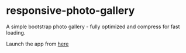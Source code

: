 # responsive-photo-gallery
A simple bootstrap photo gallery - fully optimized and compress for fast loading.

Launch the app from [here](https://daviddadev.github.io/responsive-photo-gallery/index.html)
